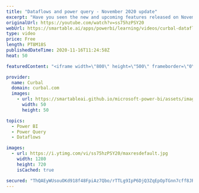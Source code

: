 ```yaml
---
title: "Dataflows and power query - November 2020 update"
excerpt: "Have you seen the new and upcoming features released on November 2020 for Dataflows and Power Query? In today's video, I will go through them so you stay up to date:  00:00 Intro 00:24 New Diagram view 01:36 New schema view 02:16 Add column from example  02:20 Add web from example 03:13 Fuzzy grouping"
originalUrl: https://youtube.com/watch?v=ss75hzPSY20
webUrl: https://smartable.ai/apps/powerbi/learning/videos/curbal-dataflows-and-power-query-november-2020-update/
type: video
price: Free
length: PT8M18S
publishedDateTime: 2020-11-16T11:24:58Z
heat: 50

featuredContent: "<iframe width=\"800\" height=\"500\" frameborder=\"0\" src=\"https://www.youtube.com/embed/ss75hzPSY20\" allow=\"accelerometer; autoplay; encrypted-media; gyroscope; picture-in-picture\" allowfullscreen></iframe>"

provider:
  name: Curbal
  domain: curbal.com
  images:
    - url: https://smartableai.github.io/microsoft-power-bi/assets/images/organizations/curbal.com-50x50.jpg
      width: 50
      height: 50

topics:
  - Power BI
  - Power Query
  - Dataflows

images:
  - url: https://i.ytimg.com/vi/ss75hzPSY20/maxresdefault.jpg
    width: 1280
    height: 720
    isCached: true

secured: "ThQAEyWUsouOKd918f48FpiAz7Qbo/rTTLg9IpP6DjQ3ZqEpOpTGnn7cff8JRhPtdHjuRzE4sXPvmb4J5WD5r7VRlcFX/kwgm6Ci3A/axZ5l25nVhtMlldCH9XECzPpeRz2PB1RSe1C4N3jq53cmWOPq5Ec1RMDf7R9jrpSt4bCIyWFGb3WzmwEaipSWmBfWWi/He7j7t7LIMD1MtnuOTiOl8bw/hjMutLHiehpEA4UXIqPbw/8poKN7p1znwOuEXIIcFt7IZma7t0yxUY71vWCvelCbQGwBk1wbIkBj0VNoF+7itYuXeG3YYjx9j8cuCWyVbKmXGpRgsbQsAeCe7SKCvBgFUqfcbMnWJP5cYGer4RsWU7VqFRAuI+fkWp7q4FOq6Rwj9FIpf6BtW2g9hb6MFwVCy6BzeAj0ltosdfc=;RCKxLICkkBo3kZZK3gw3eg=="
---
```



